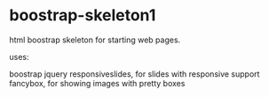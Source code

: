 boostrap-skeleton1
==================

html boostrap skeleton for starting web pages.

uses:

boostrap
jquery
responsiveslides, for slides with responsive support
fancybox, for showing images with pretty boxes


